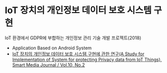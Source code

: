 # IoT 장치의 개인정보 데이터 보호 시스템 구현
IoT 환경에서 GDPR에 부합하는 개인정보 관리 기술 개발 프로젝트(2018)

- Application Based on Android System
- [IoT 장치의 개인정보 데이터 보호 시스템 구현에 관한 연구(A Study for Implementation of System for protecting Privacy data from IoT Things), Smart Media Journal / Vol.10, No.2](https://www.kci.go.kr/kciportal/ci/sereArticleSearch/ciSereArtiView.kci?sereArticleSearchBean.artiId=ART002735483)

